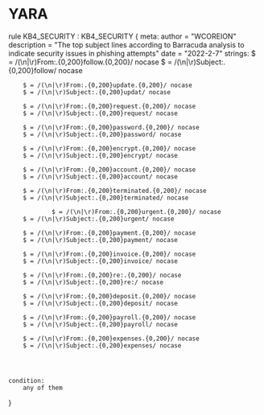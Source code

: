 # YARA

rule KB4_SECURITY : KB4_SECURITY
{
    meta:
        author = "WCOREION"
        description = "The top subject lines according to Barracuda analysis to indicate security issues in phishing attempts"
        date = "2022-2-7"
    strings:
        $ = /(\n|\r)From:.{0,200}follow.{0,200}/ nocase
        $ = /(\n|\r)Subject:.{0,200}follow/ nocase

        $ = /(\n|\r)From:.{0,200}update.{0,200}/ nocase
        $ = /(\n|\r)Subject:.{0,200}updat/ nocase

        $ = /(\n|\r)From:.{0,200}request.{0,200}/ nocase
        $ = /(\n|\r)Subject:.{0,200}request/ nocase

        $ = /(\n|\r)From:.{0,200}password.{0,200}/ nocase
        $ = /(\n|\r)Subject:.{0,200}password/ nocase

        $ = /(\n|\r)From:.{0,200}encrypt.{0,200}/ nocase
        $ = /(\n|\r)Subject:.{0,200}encrypt/ nocase

        $ = /(\n|\r)From:.{0,200}account.{0,200}/ nocase
        $ = /(\n|\r)Subject:.{0,200}account/ nocase

        $ = /(\n|\r)From:.{0,200}terminated.{0,200}/ nocase
        $ = /(\n|\r)Subject:.{0,200}terminated/ nocase

				$ = /(\n|\r)From:.{0,200}urgent.{0,200}/ nocase
        $ = /(\n|\r)Subject:.{0,200}urgent/ nocase
        
        $ = /(\n|\r)From:.{0,200}payment.{0,200}/ nocase
        $ = /(\n|\r)Subject:.{0,200}payment/ nocase
        
        $ = /(\n|\r)From:.{0,200}invoice.{0,200}/ nocase
        $ = /(\n|\r)Subject:.{0,200}invoice/ nocase
        
        $ = /(\n|\r)From:.{0,200}re:.{0,200}/ nocase
        $ = /(\n|\r)Subject:.{0,200}re:/ nocase
        
        $ = /(\n|\r)From:.{0,200}deposit.{0,200}/ nocase
        $ = /(\n|\r)Subject:.{0,200}deposit/ nocase
        
        $ = /(\n|\r)From:.{0,200}payroll.{0,200}/ nocase
        $ = /(\n|\r)Subject:.{0,200}payroll/ nocase
        
        $ = /(\n|\r)From:.{0,200}expenses.{0,200}/ nocase
        $ = /(\n|\r)Subject:.{0,200}expenses/ nocase



        
    condition:
		any of them
}
